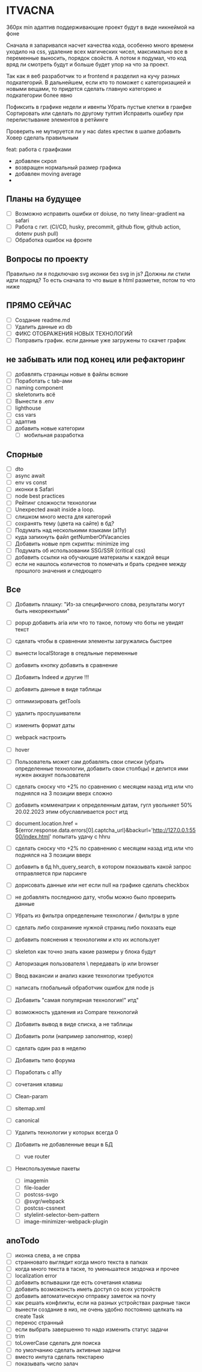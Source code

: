 # ITVACNA

360px min адаптив
поддерживающие проект будут в виде никнеймой на фоне

Сначала я запаривался насчет качества кода, особенно много времени уходило на css, удаление всех магических чисел, максимально все в переменные выносить, порядок свойств. А потом я подумал, что код вряд ли смотреть будут и больше будет упор на что за проект.

Так как я веб разработчик то и frontend я разделил на кучу разных подкатегорий. В дальнейшем, если кто то поможет с категоризацией и новыми вещами, то придется сделать главную категорию и подкатегории более явно

Пофиксить в графике недели и ивенты
Убрать пустые клетки в граифке
Сортировать или сделать по другому тултип
Исправить ошибку при перелистывание элементов в ретйинге

Проверить не мутируется ли у нас dates
крестик в шапке добавить
Ховер сделать правильным

feat: работа с граифками

- добавлен скрол
- возвращен нормальный размер графика
- добавлен moving average
-

## Планы на будущее

- [ ] Возможно исправить ошибки от doiuse, по типу linear-gradient на safari
- [ ] Работа с гит. (CI/CD, husky, precommit, github flow, github action, dotenv push pull)
- [ ] Обработка ошибок на фронте

## Вопросы по проекту

Правильно ли я подключаю svg иконки без svg in js?
Должны ли стили идти подряд? То есть сначала то что выше в html разметке, потом то что ниже

## ПРЯМО СЕЙЧАС

- [ ] Создание readme.md
- [ ] Удалить данные из db
- [ ] ФИКС ОТОБРАЖЕНИЯ НОВЫХ ТЕХНОЛОГИЙ
- [ ] Поправить график. если данные уже загружены то скачет график

## не забывать или под конец или рефакторинг

- [ ] добавлять страницы новые в файлы всякие
- [ ] Поработать с tab-ами
- [ ] naming component
- [ ] skeletonить всё
- [ ] Вынести в .env
- [ ] lighthouse
- [ ] css vars
- [ ] адаптив
- [ ] добавить новые категории
  - [ ] мобильная разработка

## Спорные

- [ ] dto
- [ ] async await
- [ ] env vs const
- [ ] иконки в Safari
- [ ] node best practices
- [ ] Рейтинг сложности технологии
- [ ] Unexpected await inside a loop.
- [ ] слишком много места для категорий
- [ ] сохранять тему (цвета на сайте) в бд?
- [ ] Подумать над несколькими языками (a11y)
- [ ] куда запихнуть файл getNumberOfVacancies
- [ ] Добавить новые npm скрипты: minimize img
- [ ] Подумать об использовании SSG/SSR (critical css)
- [ ] добавить ссылки на обучающие материалы к каждой вещи
- [ ] если не нашлось количестов то помечать и брать среднее между прошлого значения и следющего

## Все

- [ ] Добавить плашку: "Из-за специфичного слова, результаты могут быть некорекнтыми"
- [ ] popup добавить aria или что то такое, потому что боты не увидят текст
- [ ] сделать чтобы в сравнении элементы загружались быстрее
- [ ] вынести localStorage в отедльные переменные
- [ ] добавить кнопку добавить в сравнение
- [ ] Добавить Indeed и другие !!!
- [ ] добавить данные в виде таблицы
- [ ] оптимизировать getTools
- [ ] удалить прослушиватели
- [ ] изменить формат даты
- [ ] webpack настроить
- [ ] hover

- [ ] Пользователь может сам добавлять свои списки (убрать определенные технологии, добавить свои столбцы) и делится ими нужен аккаунт пользователя
- [ ] сделать сноску что +2% по сравнению с месяцем назад итд или что поднялся на 3 позиции вверх сложно
- [ ] добавить комменатрии к определенным датам, гугл увольняет 50% 20.02.2023 этим обуславливается рост итд
- [ ] document.location.href = ${error.response.data.errors[0].captcha_url}&backurl='<http://127.0.0.1:5500/index.html>' попытать удачу с hhru
- [ ] сделать сноску что +2% по сравнению с месяцем назад итд или что поднялся на 3 позиции вверх
- [ ] добавить в бд hh_query_search, в котором показывать какой запрос отправляется при парсинге
- [ ] дорисовать данные или нет если null на графике сделать checkbox
- [ ] не добавлять последнюю дату, чтобы можно было проверить данные
- [ ] Убрать из фильтра определеныне технологии / фильтры в урле
- [ ] сделать либо сохраниние нужной страниц либо показать еще
- [ ] добавить пояснения к технологиям и кто их использует
- [ ] skeleton как точно знать какие размеры у блока будут
- [ ] Авторизация пользователя \ передавать ip или browser
- [ ] Ввод вакансии и анализ какие технологии требуются
- [ ] написать глобальный обработчик ошибок для node js
- [ ] Добавить "самая популярная технология!" итд"
- [ ] возможность удаления из Compare технологий
- [ ] Добавить вывод в виде списка, а не таблицы
- [ ] Добавить роли (например заполнятор, юзер)
- [ ] сделать один раз в неделю
- [ ] Добавить типо форума
- [ ] Поработать с a11y
- [ ] сочетания клавиш
- [ ] Clean-param
- [ ] sitemap.xml
- [ ] canonical
- [ ] Удалить технологии у которых всегда 0
- [ ] Добавить не добавленные вещи в БД
  - [ ] vue router
- [ ] Неиспользуемые пакеты
  - [ ] imagemin
  - [ ] file-loader
  - [ ] postcss-svgo
  - [ ] @svgr/webpack
  - [ ] postcss-cssnext
  - [ ] stylelint-selector-bem-pattern
  - [ ] image-minimizer-webpack-plugin

## anoTodo

- [ ] иконка слева, а не спрва
- [ ] странновато выглядит когда много текста в папках
- [ ] когда много текста в таске, то уменьшатеся зездочка и прочее
- [ ] localization error
- [ ] добавить вспывашки где есть сочетания клавиш
- [ ] добавить возможонсть иметь доступ со всех устройств
- [ ] добавить автоматическую отправку заметок на почту
- [ ] как решать конфликты, если на разных устройствах рахрные такси
- [ ] вынести создание в низ, не очень удобно постоянно щелкать на create Task
- [ ] перенос странный
- [ ] если выбрать завершенно то надо изменить статус задачи
- [ ] trim
- [ ] toLowerCase сделать для поиска
- [ ] по умолчанию сделать активные задачи
- [ ] вместо инпута сделать текстарею
- [ ] показывать число залач
